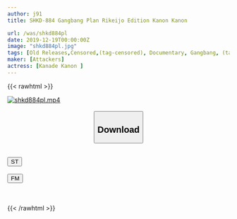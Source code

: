 ```yaml
---
author: j91
title: SHKD-884 Gangbang Plan Rikeijo Edition Kanon Kanon

url: /was/shkd884pl
date: 2019-12-19T00:00:00Z
image: "shkd884pl.jpg"
tags: [Old Releases,Censored,(tag-censored), Documentary, Gangbang, (tag-censored) ]
maker: [Attackers]
actress: [Kanade Kanon ]
---
```



{{< rawhtml >}}

<div class="video" data-videoid="OAeZZlv498S71R">
    <a href="javascript:;">
        <img src="/was/shkd884pl/shkd884pl.jpg" width="WIDTH" height="HEIGHT" alt="shkd884pl.mp4" loading="lazy">
    </a>
</div>

<script type="text/javascript" src="https://j91.asia/asset/on-demand-st.js"></script>

<br>
  <link rel="stylesheet" href="https://j91.asia/asset/bs5.css">
  
  <center>
  <button class="btn btn-primary" type="button" data-bs-toggle="collapse" data-bs-target=".multi-collapse" aria-expanded="false" aria-controls="multiCollapseExample1 multiCollapseExample2"><h2>Download</h2></button></center>
</p>
<div class="row">
  <div class="col">
    <div class="collapse multi-collapse" id="multiCollapseExample1">
      <div class="card card-body">
	      	      <br>
<div class="buttons">  
<a href="https://streamtape.to/v/OAeZZlv498S71R" target="_blank"><button class="btn-hover color-3"><i class="fa fa-download"></i> ST</button></a></div>
    </div>
  </div>
</div>
  <div class="col">
    <div class="collapse multi-collapse" id="multiCollapseExample2">
      <div class="card card-body">
	      <br>
<div class="buttons">
    <a href="https://filemoon.sx/d/azcynxv2sfmj" target="_blank"><button class="btn-hover color-8"><i class="fa fa-download"></i> FM</button></a></div>
<br><br>
      </div>
    </div>
  </div>
</div>

{{< /rawhtml >}}